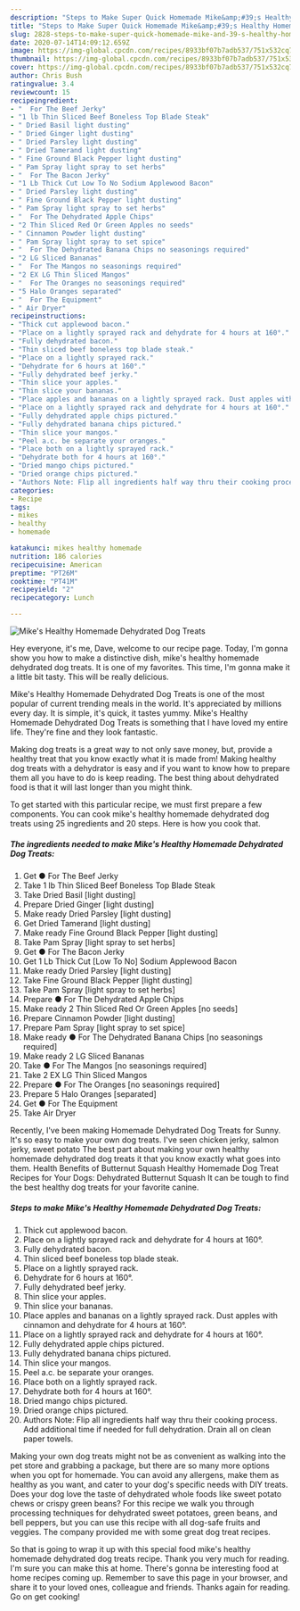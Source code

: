 ```yaml
---
description: "Steps to Make Super Quick Homemade Mike&amp;#39;s Healthy Homemade Dehydrated Dog Treats"
title: "Steps to Make Super Quick Homemade Mike&amp;#39;s Healthy Homemade Dehydrated Dog Treats"
slug: 2828-steps-to-make-super-quick-homemade-mike-and-39-s-healthy-homemade-dehydrated-dog-treats
date: 2020-07-14T14:09:12.659Z
image: https://img-global.cpcdn.com/recipes/8933bf07b7adb537/751x532cq70/mikes-healthy-homemade-dehydrated-dog-treats-recipe-main-photo.jpg
thumbnail: https://img-global.cpcdn.com/recipes/8933bf07b7adb537/751x532cq70/mikes-healthy-homemade-dehydrated-dog-treats-recipe-main-photo.jpg
cover: https://img-global.cpcdn.com/recipes/8933bf07b7adb537/751x532cq70/mikes-healthy-homemade-dehydrated-dog-treats-recipe-main-photo.jpg
author: Chris Bush
ratingvalue: 3.4
reviewcount: 15
recipeingredient:
- "  For The Beef Jerky"
- "1 lb Thin Sliced Beef Boneless Top Blade Steak"
- " Dried Basil light dusting"
- " Dried Ginger light dusting"
- " Dried Parsley light dusting"
- " Dried Tamerand light dusting"
- " Fine Ground Black Pepper light dusting"
- " Pam Spray light spray to set herbs"
- "  For The Bacon Jerky"
- "1 Lb Thick Cut Low To No Sodium Applewood Bacon"
- " Dried Parsley light dusting"
- " Fine Ground Black Pepper light dusting"
- " Pam Spray light spray to set herbs"
- "  For The Dehydrated Apple Chips"
- "2 Thin Sliced Red Or Green Apples no seeds"
- " Cinnamon Powder light dusting"
- " Pam Spray light spray to set spice"
- "  For The Dehydrated Banana Chips no seasonings required"
- "2 LG Sliced Bananas"
- "  For The Mangos no seasonings required"
- "2 EX LG Thin Sliced Mangos"
- "  For The Oranges no seasonings required"
- "5 Halo Oranges separated"
- "  For The Equipment"
- " Air Dryer"
recipeinstructions:
- "Thick cut applewood bacon."
- "Place on a lightly sprayed rack and dehydrate for 4 hours at 160°."
- "Fully dehydrated bacon."
- "Thin sliced beef boneless top blade steak."
- "Place on a lightly sprayed rack."
- "Dehydrate for 6 hours at 160°."
- "Fully dehydrated beef jerky."
- "Thin slice your apples."
- "Thin slice your bananas."
- "Place apples and bananas on a lightly sprayed rack. Dust apples with cinnamon and dehydrate for 4 hours at 160°."
- "Place on a lightly sprayed rack and dehydrate for 4 hours at 160°."
- "Fully dehydrated apple chips pictured."
- "Fully dehydrated banana chips pictured."
- "Thin slice your mangos."
- "Peel a.c. be separate your oranges."
- "Place both on a lightly sprayed rack."
- "Dehydrate both for 4 hours at 160°."
- "Dried mango chips pictured."
- "Dried orange chips pictured."
- "Authors Note: Flip all ingredients half way thru their cooking process. Add additional time if needed for full dehydration. Drain all on clean paper towels."
categories:
- Recipe
tags:
- mikes
- healthy
- homemade

katakunci: mikes healthy homemade 
nutrition: 186 calories
recipecuisine: American
preptime: "PT26M"
cooktime: "PT41M"
recipeyield: "2"
recipecategory: Lunch

---
```



![Mike&#39;s Healthy Homemade Dehydrated Dog Treats](https://img-global.cpcdn.com/recipes/8933bf07b7adb537/751x532cq70/mikes-healthy-homemade-dehydrated-dog-treats-recipe-main-photo.jpg)

Hey everyone, it's me, Dave, welcome to our recipe page. Today, I'm gonna show you how to make a distinctive dish, mike&#39;s healthy homemade dehydrated dog treats. It is one of my favorites. This time, I'm gonna make it a little bit tasty. This will be really delicious.

Mike&#39;s Healthy Homemade Dehydrated Dog Treats is one of the most popular of current trending meals in the world. It's appreciated by millions every day. It is simple, it's quick, it tastes yummy. Mike&#39;s Healthy Homemade Dehydrated Dog Treats is something that I have loved my entire life. They're fine and they look fantastic.

Making dog treats is a great way to not only save money, but, provide a healthy treat that you know exactly what it is made from! Making healthy dog treats with a dehydrator is easy and if you want to know how to prepare them all you have to do is keep reading. The best thing about dehydrated food is that it will last longer than you might think.


To get started with this particular recipe, we must first prepare a few components. You can cook mike&#39;s healthy homemade dehydrated dog treats using 25 ingredients and 20 steps. Here is how you cook that.

<!--inarticleads1-->

##### The ingredients needed to make Mike&#39;s Healthy Homemade Dehydrated Dog Treats:

1. Get  ● For The Beef Jerky
1. Take 1 lb Thin Sliced Beef Boneless Top Blade Steak
1. Take  Dried Basil [light dusting]
1. Prepare  Dried Ginger [light dusting]
1. Make ready  Dried Parsley [light dusting]
1. Get  Dried Tamerand [light dusting]
1. Make ready  Fine Ground Black Pepper [light dusting]
1. Take  Pam Spray [light spray to set herbs]
1. Get  ● For The Bacon Jerky
1. Get 1 Lb Thick Cut [Low To No] Sodium Applewood Bacon
1. Make ready  Dried Parsley [light dusting]
1. Take  Fine Ground Black Pepper [light dusting]
1. Take  Pam Spray [light spray to set herbs]
1. Prepare  ● For The Dehydrated Apple Chips
1. Make ready 2 Thin Sliced Red Or Green Apples [no seeds]
1. Prepare  Cinnamon Powder [light dusting]
1. Prepare  Pam Spray [light spray to set spice]
1. Make ready  ● For The Dehydrated Banana Chips [no seasonings required]
1. Make ready 2 LG Sliced Bananas
1. Take  ● For The Mangos [no seasonings required]
1. Take 2 EX LG Thin Sliced Mangos
1. Prepare  ● For The Oranges [no seasonings required]
1. Prepare 5 Halo Oranges [separated]
1. Get  ● For The Equipment
1. Take  Air Dryer


Recently, I&#39;ve been making Homemade Dehydrated Dog Treats for Sunny. It&#39;s so easy to make your own dog treats. I&#39;ve seen chicken jerky, salmon jerky, sweet potato The best part about making your own healthy homemade dehydrated dog treats it that you know exactly what goes into them. Health Benefits of Butternut Squash Healthy Homemade Dog Treat Recipes for Your Dogs: Dehydrated Butternut Squash It can be tough to find the best healthy dog treats for your favorite canine. 

<!--inarticleads2-->

##### Steps to make Mike&#39;s Healthy Homemade Dehydrated Dog Treats:

1. Thick cut applewood bacon.
1. Place on a lightly sprayed rack and dehydrate for 4 hours at 160°.
1. Fully dehydrated bacon.
1. Thin sliced beef boneless top blade steak.
1. Place on a lightly sprayed rack.
1. Dehydrate for 6 hours at 160°.
1. Fully dehydrated beef jerky.
1. Thin slice your apples.
1. Thin slice your bananas.
1. Place apples and bananas on a lightly sprayed rack. Dust apples with cinnamon and dehydrate for 4 hours at 160°.
1. Place on a lightly sprayed rack and dehydrate for 4 hours at 160°.
1. Fully dehydrated apple chips pictured.
1. Fully dehydrated banana chips pictured.
1. Thin slice your mangos.
1. Peel a.c. be separate your oranges.
1. Place both on a lightly sprayed rack.
1. Dehydrate both for 4 hours at 160°.
1. Dried mango chips pictured.
1. Dried orange chips pictured.
1. Authors Note: Flip all ingredients half way thru their cooking process. Add additional time if needed for full dehydration. Drain all on clean paper towels.


Making your own dog treats might not be as convenient as walking into the pet store and grabbing a package, but there are so many more options when you opt for homemade. You can avoid any allergens, make them as healthy as you want, and cater to your dog&#39;s specific needs with DIY treats. Does your dog love the taste of dehydrated whole foods like sweet potato chews or crispy green beans? For this recipe we walk you through processing techniques for dehydrated sweet potatoes, green beans, and bell peppers, but you can use this recipe with all dog-safe fruits and veggies. The company provided me with some great dog treat recipes. 

So that is going to wrap it up with this special food mike&#39;s healthy homemade dehydrated dog treats recipe. Thank you very much for reading. I'm sure you can make this at home. There's gonna be interesting food at home recipes coming up. Remember to save this page in your browser, and share it to your loved ones, colleague and friends. Thanks again for reading. Go on get cooking!

